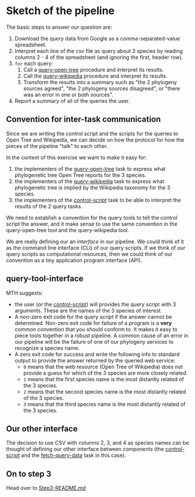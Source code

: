 # Sketch of the pipeline

The basic steps to answer our question are:
  1. Download the query data from Google as a comma-separated-value spreadsheet.
  2. Interpret each line of the csv file as query about 3 species by reading columns 2 - 4
  of the spreadsheet (and ignoring the first, header row).
  3. `for` each query:
      1. Call a [query-open-tree](./query-open-tree-README.md) procedure and interpret
       its results.
      2. Call the [query-wikipedia](./query-wikipedia-README.md) procedure and interpret
       its results.
      3. Transform the results into a summary such as "the 2 phylogeny sources agreed",
       "the 2 phylogeny sources disagreed", or "there was an error in one or both sources".
  4. Report a summary of all of the queries the user.



## Convention for inter-task communication
Since we are writing the control script and the scripts for the queries to Open Tree and
    Wikipedia, we can decide on how the protocol for how the pieces of the pipeline "talk"
    to each other.

In the context of this exercise we want to make it easy for:
  1. the implementers of the [query-open-tree](./query-open-tree-README.md) task to
    express what phylogenetic tree Open Tree reports for the 3 species.
  2. the implementers of the [query-wikipedia](./query-wikipedia-README.md) task to
    express what phylogenetic tree is implied by the Wikipedia taxonomy for the 3 species.
  3. the implementers of the [control-script](./control-script-README.md) task to
    be able to interpret the results of the 2 query tasks.

We need to establish a convention for the query tools to tell the control script the answer, and
    it make sense to use the same convention in the query-open-tree tool and
    the query-wikipedia tool.

We are really defining our an *interface* in our pipeline.
We could think of it as the command line interface (CLI) of our query scripts.
If we think of our query scripts as computational resources, then we could think of our
    convention as a tiny application program interface (API).

## query-tool-interface
MTH suggests:

  * the user (or the [control-script](./control-script-README.md)) 
    will provides the query script with 3 arguments.
    These are the names of the 3 species of interest.
  * A non-zero exit code for the query script if the answer cannot be determined. Non-zero
    exit code for failure of a program is a **very** common convention
    that you should conform to.
    It makes it easy to piece tools together in a robust pipeline.
    A common cause of an error in our pipeline will be the failure of one of our
    phylogeny services to recognize a species name.
  * A zero exit code for success and write the following info to standard output to
    provide the answer returned by the queried web service:
    * `0` means that the web resource (Open Tree of Wikipedia) does not provide a guess
        for which of the 3 species are more closely related.
    * `1` means that the first species name is the most distantly related of the 3 species.
    * `2` means that the second species name is the most distantly related of the 3 species.
    * `3` means that the third species name is the most distantly related of the 3 species.

## Our other interface
The decision to use CSV with columns 2, 3, and 4 as species names can be thought of 
    defining our other interface between components (the 
    [control-script](./control-script-README.md)
    and the [fetch-query-data](fetch-query-data-README.md) task in this case).


## On to step 3
Head over to [Step3-README.md](./Step3-README.md)